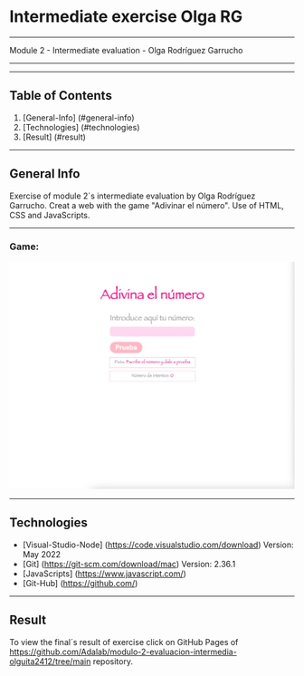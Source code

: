 # Intermediate exercise Olga RG

---

Module 2 - Intermediate evaluation - Olga Rodríguez Garrucho

---

---

## Table of Contents

1. [General-Info] (#general-info)
2. [Technologies] (#technologies)
3. [Result] (#result)

---

## General Info

Exercise of module 2´s intermediate evaluation by Olga Rodríguez Garrucho. Creat a web with the game "Adivinar el número". Use of HTML, CSS and JavaScripts.

---

### Game:

![Web game](./images/web-game.jpg)

---

## Technologies

- [Visual-Studio-Node] (https://code.visualstudio.com/download) Version: May 2022
- [Git] (https://git-scm.com/download/mac) Version: 2.36.1
- [JavaScripts] (https://www.javascript.com/)
- [Git-Hub] (https://github.com/)

---

## Result

To view the final´s result of exercise click on GitHub Pages of https://github.com/Adalab/modulo-2-evaluacion-intermedia-olguita2412/tree/main repository.
